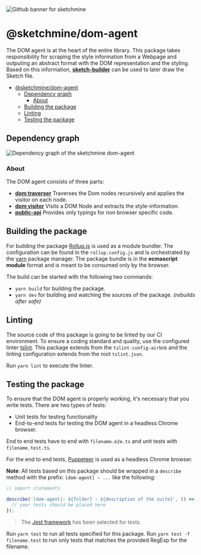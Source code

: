 ![Github banner for sketchmine](https://dt-cdn.net/images/github-banner-2x-1777-2b23e499af.png)

# @sketchmine/dom-agent

The DOM agent is at the heart of the entire library. This package takes responsibility for scraping the style information from a Webpage and outputing an abstract format with the DOM representation and the styling. Based on this information, **[sketch-builder](../sketch-builder)** can be used to later draw the Sketch file.

- [@sketchmine/dom-agent](#sketchminedom-agent)
  - [Dependency graph](#dependency-graph)
    - [About](#about)
  - [Building the package](#building-the-package)
  - [Linting](#linting)
  - [Testing the package](#testing-the-package)

## Dependency graph

![Dependency graph of the sketchmine dom-agent](https://dt-cdn.net/images/dom-agent-3920-83c372adee.png)

### About

The DOM agent consists of three parts:

- **[dom traverser](./src/dom-traverser.ts)** Traverses the Dom nodes recursively and applies the visitor on each node.
- **[dom visitor](./src/dom-visitor.ts)** Visits a DOM Node and extracts the style-information.
- **[public-api](./src/public-api.ts)** Provides only typings for non browser specific code.

## Building the package

For building the package [Rollup.js](https://rollupjs.org/guide/en) is used as a module bundler. The configuration can be found in the `rollup.config.js` and is orchestrated by the [yarn](https://yarnpkg.com/en/) package manager.
The package bundle is in the **ecmascript module** format and is meant to be consumed only by the browser.

The build can be started with the following two commands:

- `yarn build` for building the package.
- `yarn dev` for building and watching the sources of the package. *(rebuilds after safe)*

## Linting

The source code of this package is going to be linted by our CI environment. To ensure a coding standard and quality, use the configured linter [tslint](https://palantir.github.io/tslint/). This package extends from the `tslint-config-airbnb` and the linting configuration extends from the root `tslint.json`.

Run `yarn lint` to execute the linter.

## Testing the package

To ensure that the DOM agent is properly working, it's necessary that you write tests.
There are two types of tests:

- Unit tests for testing functionality
- End-to-end tests for testing the DOM agent in a headless Chrome browser.

End to end tests have to end with `filename.e2e.ts` and unit tests with `filename.test.ts`.

For the end to end tests, [Puppeteer](https://github.com/GoogleChrome/puppeteer) is used as a headless Chrome browser.

**Note**: All tests based on this package should be wrapped in a `describe` method with the prefix: `[dom-agent] › ...` like the following:

```typescript
// import statements

describe('[dom-agent]› ${folder} › ${description of the suite}', () => {
  // your tests should be placed here
});
```

> The [Jest framework](https://jestjs.io/) has been selected for tests.

Run `yarn test` to run all tests specified for this package. Run `yarn test -f filename.test` to run only tests that matches the provided RegExp for the filename.
